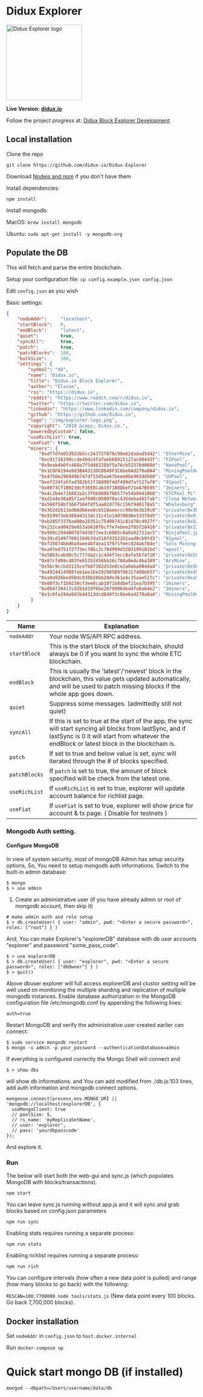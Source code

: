 # Didux Explorer

<img src="public/img/didux-logo.png" alt="Didux Explorer logo" height="200" />

<b>Live Version: [didux.io](https://explorer.didux.network/)</b>

Follow the project progress at: [Didux Block Explorer Development](https://github.com/didux-io/Didux-Explorer)

## Local installation

Clone the repo

`git clone https://github.com/didux-io/Didux-Explorer`

Download [Nodejs and npm](https://docs.npmjs.com/getting-started/installing-node "Nodejs install") if you don't have them

Install dependencies:

`npm install`

Install mongodb:

MacOS: `brew install mongodb`

Ubuntu: `sudo apt-get install -y mongodb-org`

## Populate the DB

This will fetch and parse the entire blockchain.

Setup your configuration file: `cp config.example.json config.json`

Edit `config.json` as you wish

Basic settings:
```json
{
    "nodeAddr":     "localhost",
    "startBlock":   0,
    "endBlock":     "latest",
    "quiet":        true,
    "syncAll":      true,
    "patch":        true,
    "patchBlocks":  100,
    "bulkSize":     100,
    "settings": {
        "symbol": "XD",
        "name": "Didux.io",
        "title": "Didux.io Block Explorer",
        "author": "Elaine",
        "rss": "https://didux.io",
        "reddit": "https://www.reddit.com/r/didux.io",
        "twitter": "https://twitter.com/didux.io",
        "linkedin": "https://www.linkedin.com/company/didux.io",
        "github": "https://github.com/didux.io",
        "logo": "/img/explorer-logo.png",
        "copyright": "2019 &copy; Didux.io.",
        "poweredbyCustom": false,
        "useRichList": true,
        "useFiat": true,
        "miners": {
            "0xdf7d7e053933b5cc24372f878c90e62dadad5d42": "EtherMine",
            "0xc91716199ccde49dc4fafaeb68925127ac80443f": "F2Pool",
            "0x9eab4b0fc468a7f5d46228bf5a76cb52370d068d": "NanoPool",
            "0x1C0FA194a9d3B44313DCD849F3C6be6Ad270a0A4": "MiningPoolHub",
            "0x4750e296949b747df1585aa67beee8be903dd560": "UUPool",
            "0xef224fa5fad302b51f38898f4df499d7af127af0": "91pool",
            "0x0073Cf1B9230cF3EE8Cab1971B8DbeF21eA7B595": "2miners",
            "0x4c2b4e716883a2c3f6b980b70b577e54b9441060": "ETCPool PL",
            "0xd144e30a0571aaf0d0c050070ac435deba461fab": "Clona Network",
            "0x568f58bf1667504fdf5aa02d776c156f940178a5": "Whalesburg",
            "0x3b2d2613ad66d66ee0cb518aeeccc98e9e3b19c0": "private(0x3b2d2613)",
            "0x919973eb38844313dc31c41e140700d6e333f8d5": "private(0x919973eb)",
            "0xb205f337bad80e28351c7540b741c81470c4927f": "private(0xb205f337)",
            "0x232cad0429e653ab610fbcf7e7ebee2f05f28410": "private(0x232cad04)",
            "0x999c2944807874d3677ee3c6065c8a8a92721ac5": "NinjaPool.jp",
            "0x39cd14977601184b7da518fd352261aad0cb9fd3": "91pool",
            "0xf35074bbd0a9aee46f4ea137971feec024ab704e": "Solo Mining Pools",
            "0xa97ed75172773ec705c2c78d999d3203199101bd": "epool",
            "0x58b3cabd0c5c777da2c1c4d4f7ecc8afe5674f20": "private(0x58b3cabd0)",
            "0x87cfd09c483fe65352456bb26c784a0e4c4ba389": "ArsMine",
            "0x5bc9ccbd3115cefb6f382d33e8ce2a0aba084da4": "private(0x5bc9ccbd3)",
            "0x4924414988feb1ee16e29298509f96317400eb57": "private(0x492441498)",
            "0xa9a926bed50dc038b20bb20de361e4c35aae51fc": "private(0xa9a926bed)",
            "0x0073cf1b9230cf3ee8cab1971b8dbef21ea7b595": "2miners",
            "0x004730417cd2b1d19f6be2679906ded4fa8a64e2": "2miners",
            "0x1c0fa194a9d3b44313dcd849f3c6be6ad270a0a4": "MiningPoolHub"
         }
    }
}

```

| Name  | Explanation                                                                                                                                                                                               |
|-------------|-----------------------------------------------------------------------------------------------------------------------------------------------------------------------------------------------------------|
| `nodeAddr` | Your node WS/API RPC address.                                                                                                                                                                             |
| `startBlock` | This is the start block of the blockchain, should always be 0 if you want to sync the whole ETC blockchain.                                                                                               |
| `endBlock` | This is usually the 'latest'/'newest' block in the blockchain, this value gets updated automatically, and will be used to patch missing blocks if the whole app goes down.                                |
| `quiet` | Suppress some messages. (admittedly still not quiet)                                                                                                                                                      |
| `syncAll` | If this is set to true at the start of the app, the sync will start syncing all blocks from lastSync, and if lastSync is 0 it will start from whatever the endBlock or latest block in the blockchain is. |
| `patch` | If set to true and below value is set, sync will iterated through the # of blocks specified.                                                                                                              |
| `patchBlocks` | If `patch` is set to true, the amount of block specified will be check from the latest one.                                                                                                               |
| `useRichList` | If `useRichList` is set to true, explorer will update account balance for richlist page.                                                                                                                  |
| `useFiat` | If `useFiat` is set to true, explorer will show price for account & tx page. ( Disable for testnets )                                                                                                     |

### Mongodb Auth setting.

#### Configure MongoDB

In view of system security, most of mongoDB Admin has setup security options, So, You need to setup mongodb auth informations.
Switch to the built-in admin database:

```
$ mongo
$ > use admin
```

1. Create an administrative user  (if you have already admin or root of mongodb account, then skip it)

```
# make admin auth and role setup
$ > db.createUser( { user: "admin", pwd: "<Enter a secure password>", roles: ["root"] } )
```

And, You can make Explorer's "explorerDB" database with db user accounts "explorer" and password "some_pass_code".

```
$ > use explorerDB
$ > db.createUser( { user: "explorer", pwd: "<Enter a secure password>", roles: ["dbOwner"] } )
$ > quit()
```

Above dbuser explorer will full access explorerDB and clustor setting will be well used on monitoring the multiple sharding and replication of multiple mongodb instances.
Enable database authorization in the MongoDB configuration file /etc/mongodb.conf by appending the following lines:

```
auth=true
```

Restart MongoDB and verify the administrative user created earlier can connect:

```
$ sudo service mongodb restart
$ mongo -u admin -p your_password --authenticationDatabase=admin
```

If everything is configured correctly the Mongo Shell will connect and

```
$ > show dbs
```

will show db informations.
and You can add modified from  ./db.js:103 lines,  add auth information and mongodb connect options.

```
mongoose.connect(process.env.MONGO_URI || 'mongodb://localhost/explorerDB', {
  useMongoClient: true
  // poolSize: 5,
  // rs_name: 'myReplicaSetName',
  // user: 'explorer',
  // pass: 'yourdbpasscode'
});
```

And explore it.

### Run

The below will start both the web-gui and sync.js (which populates MongoDB with blocks/transactions).

`npm start`

You can leave sync.js running without app.js and it will sync and grab blocks based on config.json parameters

`npm run sync`

Enabling stats requires running a separate process:

`npm run stats`

Enabling richlist requires running a separate process:

`npm run rich`

You can configure intervals (how often a new data point is pulled) and range (how many blocks to go back) with the following:

`RESCAN=100:7700000 node tools/stats.js` (New data point every 100 blocks. Go back 7,700,000 blocks).

## Docker installation

Set `nodeAddr` in `config.json` to `host.docker.internal`

Run `docker-compose up`

# Quick start mongo DB (if installed)

`mongod --dbpath=/Users/username/data/db`
